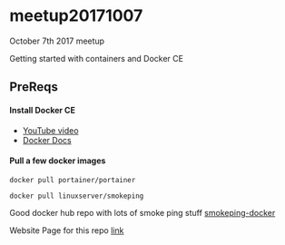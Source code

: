 # meetup20171007
October 7th 2017 meetup

Getting started with containers and Docker CE

## PreReqs
#### Install Docker CE
  - [YouTube video](https://youtu.be/7eeafuWpoEw)
  - [Docker Docs](https://docs.docker.com/engine/installation/linux/docker-ce/ubuntu/)


#### Pull a few docker images

```docker pull portainer/portainer```

```docker pull linuxserver/smokeping```


Good docker hub repo with lots of smoke ping stuff
[smokeping-docker](https://hub.docker.com/r/dperson/smokeping/)


Website Page for this repo [link](https://Dallas-OSS.github.io/meetup20171007/)
